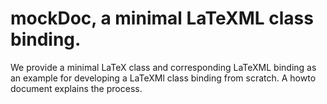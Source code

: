 # mockDoc, a minimal LaTeXML class binding. 

We provide a minimal LaTeX class and corresponding LaTeXML binding as an example for
developing a LaTeXMl class binding from scratch. A howto document explains the process. 
